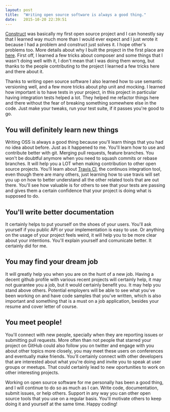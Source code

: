 ```yaml
---
layout: post
title:  "Writing open source software is always a good thing."
date:   2015-10-20 22:39:51
---
```


[Construct]() was basically my first open source project and I can honestly say that I learned way much more than I would ever expect and I just wrote it because I had a problem and construct just solves it. I hope other's problems too. More details about why I built the project in the first place are [here](). First off, I learned a few tricks about composer and some things that I wasn't doing well with it, I don't mean that I was doing them wrong, but thanks to the people contributing to the project I learned a few tricks here and there about it.

Thanks to writing open source software I also learned how to use semantic versioning well, and a few more tricks about php unit and mocking. I learned how important is to have tests in your project, in this project in particular having integration tests helped a lot. They helped me refactor things here and there without the fear of breaking something somewhere else in the code. Just make your tweaks, run your test suite, if it passes you're good to go.

## You will definitely learn new things
Writing OSS is always a good thing because you'll learn things that you had no idea about before. Just as it happened to me. You'll learn how to use and contribute better with git. Merging pull requests, feature branches. You won't be doubtful anymore when you need to squash commits or rebase branches. It will help you a LOT when making contribution to other open source projects. You'll learn about [Travis CI](), the continuos integration tool, even though there are many others, just learning how to use travis will set you up on how to better understand all the other related tools that are out there. You'll see how valuable is for others to see that your tests are passing and gives them a certain confidence that your project is doing what is supposed to do.

## You'll write better documentation
It certainly helps to put yourself on the shoes of your users. You'll ask yourself if you public API or your implementation is easy to use. Or anything on the usage of your project feels weird, it will help you to be more clear about your intentions. You'll explain yourself and comunicate better. It certainly did for me.

## You may find your dream job
It will greatly help you when you are on the hunt of a new job. Having a decent github profile with various recent projects will certainly help, it may not guarantee you a job, but it would certainly benefit you. It may help you stand above others. Potential employers will be able to see what you've been working on and have code samples that you've written, which is also important and something that is a must on a job application, besides your resume and cover letter of course.

## You meet people!
You'll connect with new people, specially when they are reporting issues or submitting pull requests. More often than not people that starred your project on GitHub could also follow you on twitter and engage with you about other topics more closely, you may meet these users on conferences and eventually make friends. You'll certainly connect with other developers that are interested about what you're doing and invite you to speak at user groups or meetups. That could certainly lead to new oportunities to work on other interesting projects.

Working on open source software for me personally has been a good thing, and I will continue to do so as much as I can. Write code, documentation, submit issues, or help others. Support in any way you can other open source tools that you use on a regular basis. You'll motivate others to keep doing it and yourself at the same time. Happy coding!
